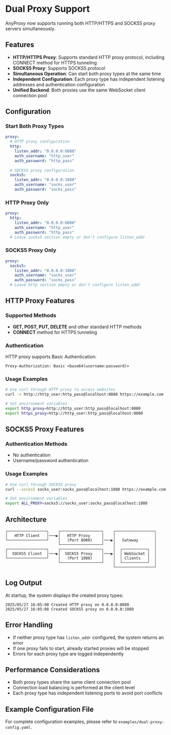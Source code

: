 # Dual Proxy Support

AnyProxy now supports running both HTTP/HTTPS and SOCKS5 proxy servers simultaneously.

## Features

- **HTTP/HTTPS Proxy**: Supports standard HTTP proxy protocol, including CONNECT method for HTTPS tunneling
- **SOCKS5 Proxy**: Supports SOCKS5 protocol
- **Simultaneous Operation**: Can start both proxy types at the same time
- **Independent Configuration**: Each proxy type has independent listening addresses and authentication configuration
- **Unified Backend**: Both proxies use the same WebSocket client connection pool

## Configuration

### Start Both Proxy Types

```yaml
proxy:
  # HTTP proxy configuration
  http:
    listen_addr: "0.0.0.0:8080"
    auth_username: "http_user"
    auth_password: "http_pass"
  
  # SOCKS5 proxy configuration
  socks5:
    listen_addr: "0.0.0.0:1080"
    auth_username: "socks_user"
    auth_password: "socks_pass"
```

### HTTP Proxy Only

```yaml
proxy:
  http:
    listen_addr: "0.0.0.0:8080"
    auth_username: "http_user"
    auth_password: "http_pass"
  # Leave socks5 section empty or don't configure listen_addr
```

### SOCKS5 Proxy Only

```yaml
proxy:
  socks5:
    listen_addr: "0.0.0.0:1080"
    auth_username: "socks_user"
    auth_password: "socks_pass"
  # Leave http section empty or don't configure listen_addr
```

## HTTP Proxy Features

### Supported Methods

- **GET, POST, PUT, DELETE** and other standard HTTP methods
- **CONNECT** method for HTTPS tunneling

### Authentication

HTTP proxy supports Basic Authentication:

```
Proxy-Authorization: Basic <base64(username:password)>
```

### Usage Examples

```bash
# Use curl through HTTP proxy to access websites
curl -x http://http_user:http_pass@localhost:8080 https://example.com

# Set environment variables
export http_proxy=http://http_user:http_pass@localhost:8080
export https_proxy=http://http_user:http_pass@localhost:8080
```

## SOCKS5 Proxy Features

### Authentication Methods

- No authentication
- Username/password authentication

### Usage Examples

```bash
# Use curl through SOCKS5 proxy
curl --socks5 socks_user:socks_pass@localhost:1080 https://example.com

# Set environment variables
export ALL_PROXY=socks5://socks_user:socks_pass@localhost:1080
```

## Architecture

```
┌─────────────────┐    ┌──────────────────┐    ┌─────────────────┐
│   HTTP Client   │───▶│   HTTP Proxy     │    │                 │
└─────────────────┘    │   (Port 8080)    │───▶│   Gateway       │
                       └──────────────────┘    │                 │
┌─────────────────┐    ┌──────────────────┐    │  ┌───────────┐  │
│  SOCKS5 Client  │───▶│  SOCKS5 Proxy    │───▶│  │ WebSocket │  │
└─────────────────┘    │   (Port 1080)    │    │  │ Clients   │  │
                       └──────────────────┘    │  └───────────┘  │
                                               └─────────────────┘
```

## Log Output

At startup, the system displays the created proxy types:

```
2025/05/27 16:05:08 Created HTTP proxy on 0.0.0.0:8080
2025/05/27 16:05:08 Created SOCKS5 proxy on 0.0.0.0:1080
```

## Error Handling

- If neither proxy type has `listen_addr` configured, the system returns an error
- If one proxy fails to start, already started proxies will be stopped
- Errors for each proxy type are logged independently

## Performance Considerations

- Both proxy types share the same client connection pool
- Connection load balancing is performed at the client level
- Each proxy type has independent listening ports to avoid port conflicts

## Example Configuration File

For complete configuration examples, please refer to `examples/dual-proxy-config.yaml`. 